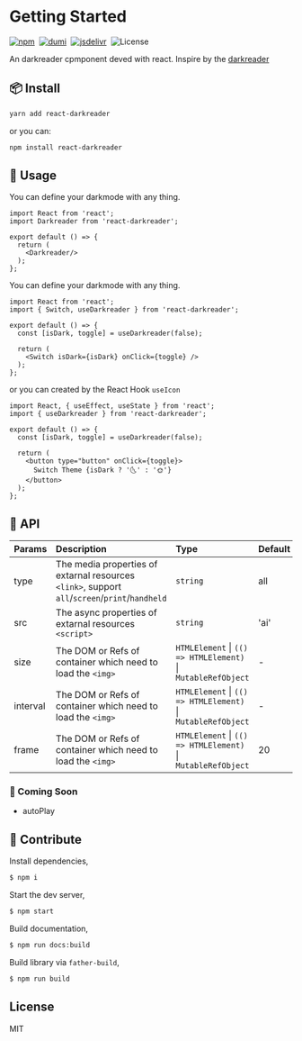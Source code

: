 # Getting Started

[![npm](https://img.shields.io/npm/v/react-darkreader?color=orange)](https://www.npmjs.com/package/react-image-dangling)&nbsp;
[![dumi](https://img.shields.io/badge/docs%20by-dumi-blue)](https://github.com/umijs/dumi)&nbsp;
[![jsdelivr](https://data.jsdelivr.com/v1/package/npm/react-darkreader/badge)](https://www.jsdelivr.com/package/npm/react-darkreader)&nbsp;
![License](https://img.shields.io/npm/l/react-darkreader?style=flat-square&color=red)&nbsp;

An darkreader cpmponent deved with react. Inspire by the [darkreader](https://github.com/darkreader/darkreader)

## 📦 Install

```bash
yarn add react-darkreader
```

or you can:

```bash
npm install react-darkreader
```

## 🚀 Usage

You can define your darkmode with any thing.

```tsx | pure
import React from 'react';
import Darkreader from 'react-darkreader';

export default () => {
  return (
    <Darkreader/>
  );
};
```

You can define your darkmode with any thing.

```tsx | pure
import React from 'react';
import { Switch, useDarkreader } from 'react-darkreader';

export default () => {
  const [isDark, toggle] = useDarkreader(false);

  return (
    <Switch isDark={isDark} onClick={toggle} />
  );
};
```

or you can created by the React Hook `useIcon`

```tsx | pure
import React, { useEffect, useState } from 'react';
import { useDarkreader } from 'react-darkreader';

export default () => {
  const [isDark, toggle] = useDarkreader(false);

  return (
    <button type="button" onClick={toggle}>
      Switch Theme {isDark ? '🌜' : '🌞'}
    </button>
  );
};
```

## 📔 API

| Params   | Description                                                                                    | Type                                                         | Default |
| -------- | :--------------------------------------------------------------------------------------------- | :----------------------------------------------------------- | :------ |
| type     | The media properties of extarnal resources `<link>`, support `all`/`screen`/`print`/`handheld` | `string`                                                     | all     |
| src      | The async properties of extarnal resources `<script>`                                          | `string`                                                     | 'ai'    |
| size     | The DOM or Refs of container which need to load the `<img>`                                    | `HTMLElement` \| `(() => HTMLElement)` \| `MutableRefObject` | -       |
| interval | The DOM or Refs of container which need to load the `<img>`                                    | `HTMLElement` \| `(() => HTMLElement)` \| `MutableRefObject` | -       |
| frame    | The DOM or Refs of container which need to load the `<img>`                                    | `HTMLElement` \| `(() => HTMLElement)` \| `MutableRefObject` | 20      |

### 🔢 Coming Soon

- autoPlay

## 🔨 Contribute

Install dependencies,

```bash
$ npm i
```

Start the dev server,

```bash
$ npm start
```

Build documentation,

```bash
$ npm run docs:build
```

Build library via `father-build`,

```bash
$ npm run build
```

## License

MIT
